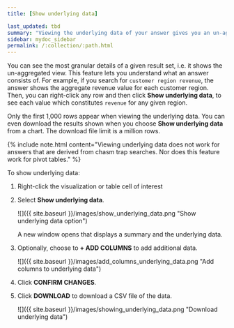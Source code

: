 ```yaml
---
title: [Show underlying data]

last_updated: tbd
summary: "Viewing the underlying data of your answer gives you an un-aggregated view of the underlying data."
sidebar: mydoc_sidebar
permalink: /:collection/:path.html
---
```

You can see the most granular details of a given result set, i.e. it shows the
un-aggregated view. This feature lets you understand what an answer consists of.
For example, if you search for `customer region revenue`, the answer shows the
aggregate revenue value for each customer region. Then, you can right-click any row
and then click **Show underlying data**, to see each value which constitutes `revenue`
for any given region.

Only the first 1,000 rows appear when viewing the underlying data. You can
even download the results shown when you choose **Show underlying data** from a
chart. The download file limit is a million rows.

{% include note.html content="Viewing underlying data does not work for answers
that are derived from chasm trap searches. Nor does this feature work for pivot
tables." %}

To show underlying data:

1. Right-click the visualization or table cell of interest
2. Select **Show underlying data**.

   ![]({{ site.baseurl }}/images/show_underlying_data.png "Show underlying data option")

    A new window opens that displays a summary and the underlying data.

3. Optionally, choose to **+ ADD COLUMNS** to add additional data.

   ![]({{ site.baseurl }}/images/add_columns_underlying_data.png "Add columns to underlying data")

4. Click **CONFIRM CHANGES**.

5. Click **DOWNLOAD** to download a CSV file of the data.

   ![]({{ site.baseurl }}/images/showing_underlying_data.png "Download underlying data")
